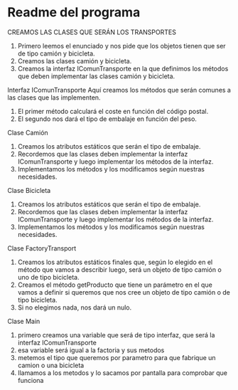 # Readme del programa

CREAMOS LAS CLASES QUE SERÁN LOS TRANSPORTES

1. Primero leemos el enunciado y nos pide que los objetos tienen que ser de tipo camión y bicicleta.
2. Creamos las clases camión y bicicleta.
3. Creamos la interfaz IComunTransporte en la que definimos los métodos que deben implementar las clases camión y bicicleta.

Interfaz IComunTransporte
Aquí creamos los métodos que serán comunes a las clases que las implementen.
1. El primer método calculará el coste en función del código postal.
2. El segundo nos dará el tipo de embalaje en función del peso.

Clase Camión
1. Creamos los atributos estáticos que serán el tipo de embalaje.
2. Recordemos que las clases deben implementar la interfaz IComunTransporte y luego implementar los métodos de la interfaz.
3. Implementamos los métodos y los modificamos según nuestras necesidades.

Clase Bicicleta
1. Creamos los atributos estáticos que serán el tipo de embalaje.
2. Recordemos que las clases deben implementar la interfaz IComunTransporte y luego implementar los métodos de la interfaz.
3. Implementamos los métodos y los modificamos según nuestras necesidades.

Clase FactoryTransport
1. Creamos los atributos estáticos finales que, según lo elegido en el método que vamos a describir luego, será un objeto de tipo camión o uno de tipo bicicleta.
2. Creamos el método getProducto que tiene un parámetro en el que vamos a definir si queremos que nos cree un objeto de tipo camión o de tipo bicicleta.
3. Si no elegimos nada, nos dará un nulo.

Clase Main
1. primero creamos una variable que será de tipo interfaz, que será la interfaz IComunTransporte
2. esa variable será igual a la factoria y sus metodos
3. metemos el tipo que queremos por parametro para que fabrique un camion o una bicicleta
4. llamamos a los metodos y lo sacamos por pantalla para comprobar que funciona
